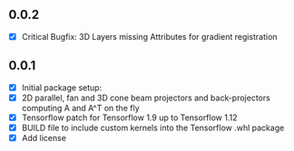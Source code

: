 ## 0.0.2
* [x]   Critical Bugfix: 3D Layers missing Attributes for gradient registration

## 0.0.1

* [x]  Initial package setup:
* [x]  2D parallel, fan and 3D cone beam projectors and back-projectors computing A and A^T on the fly
* [x]  Tensorflow patch for Tensorflow 1.9 up to Tensorflow 1.12
* [x]  BUILD file to include custom kernels into the Tensorflow .whl package
* [x]  Add license
